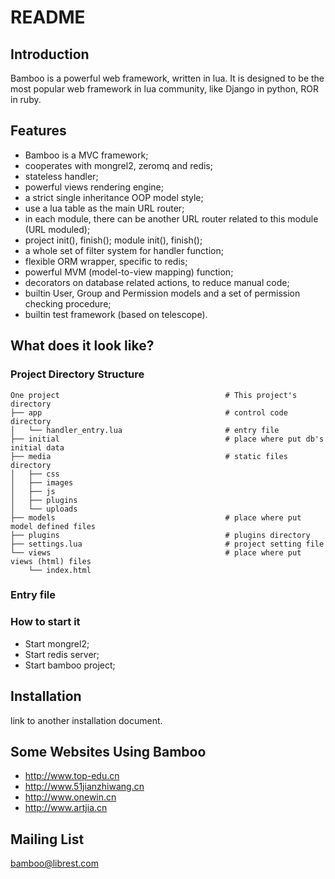 README
======

## Introduction

Bamboo is a powerful web framework, written in lua. It is designed to be the most popular web framework in lua community, like Django in python, ROR in ruby.

## Features

- Bamboo is a MVC framework;
- cooperates with mongrel2, zeromq and redis;
- stateless handler;
- powerful views rendering engine;
- a strict single inheritance OOP model style;
- use a lua table as the main URL router;
- in each module, there can be another URL router related to this module (URL moduled);
- project init(), finish(); module init(), finish();  
- a whole set of filter system for handler function;
- flexible ORM wrapper, specific to redis;
- powerful MVM (model-to-view mapping) function;
- decorators on database related actions, to reduce manual code;
- builtin User, Group and Permission models and a set of permission checking procedure;
- builtin test framework (based on telescope).

## What does it look like?
### Project Directory Structure
	One project										# This project's directory
	├── app											# control code directory
	│   └── handler_entry.lua						# entry file
	├── initial										# place where put db's initial data
	├── media										# static files directory
	│   ├── css
	│   ├── images
	│   ├── js
	│   ├── plugins
	│   └── uploads
	├── models										# place where put model defined files
	├── plugins										# plugins directory
	├── settings.lua								# project setting file
	└── views										# place where put views (html) files
		└── index.html


### Entry file 

### How to start it
- Start mongrel2;
- Start redis server;
- Start bamboo project;


	
	

## Installation
link to another installation document.

## Some Websites Using Bamboo

- http://www.top-edu.cn
- http://www.51jianzhiwang.cn
- http://www.onewin.cn
- http://www.artjia.cn



## Mailing List

bamboo@librest.com
